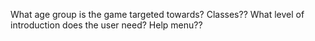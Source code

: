 What age group is the game targeted towards?
Classes??
What level of introduction does the user need?
Help menu??

